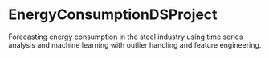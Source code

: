 # EnergyConsumptionDSProject
Forecasting energy consumption in the steel industry using time series analysis and machine learning with outlier handling and feature engineering.
